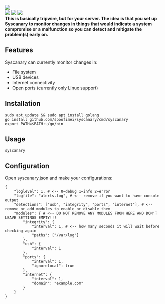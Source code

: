 <img src="https://github.com/user-attachments/assets/0e70decd-79c3-4a4e-bc69-824ad51bfb56">
<div>
  <img src="https://img.shields.io/badge/go-000000?style=for-the-badge&logo=go"> 
  <img src="https://img.shields.io/badge/linux-000000?style=for-the-badge&logo=linux">
  <img src="https://img.shields.io/badge/windows-000000?style=for-the-badge&logo=windows">
</div>
<b>This is basically tripwire, but for your server. The idea is that you set up Syscanary to monitor changes in things that would indicate a system compromise or a malfunction so you can detect and mitigate the problem(s) early on.</b>

## Features
Syscanary can currently monitor changes in:
- File system
- USB devices
- Internet connectivity
- Open ports (currently only Linux support)

## Installation
```
sudo apt update && sudo apt install golang  
go install github.com/spoofimei/syscanary/cmd/syscanary
export PATH=$PATH:~/go/bin
```

## Usage
`syscanary`

## Configuration
Open syscanary.json and make your configurations:
```
{
    "loglevel": 1, # <-- 0=debug 1=info 2=error
    "logfile": "alerts.log", # <-- remove if you want to have console output 
    "detections": ["usb", "integrity", "ports", "internet"], # <-- remove or add modules to enable or disable them
    "modules": { # <-- DO NOT REMOVE ANY MODULES FROM HERE AND DON'T LEAVE SETTINGS EMPTY!!!
        "integrity": {
            "interval": 1, # <-- how many seconds it will wait before checking again
            "paths": ["/var/log"]
        },
        "usb": {
            "interval": 1
        },
        "ports": {
            "interval": 1,
            "ignorelocal": true
        },
        "internet": {
            "interval": 1,
            "domain": "example.com"
        }
    }
}
```

